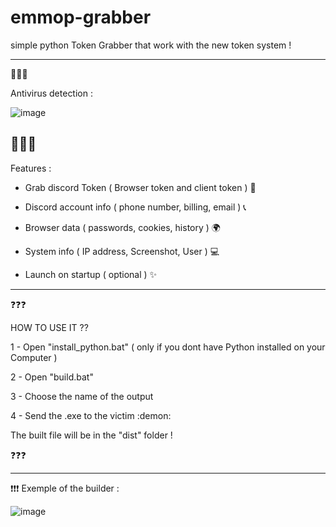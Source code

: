 # emmop-grabber
simple python Token Grabber that work with the new token system !
 
 ---------------------------------------------------------
 🦠🦠🦠
 
 Antivirus detection :
 
 ![image](https://user-images.githubusercontent.com/120118548/206500632-ae466101-054c-4afc-ac5a-099433c20599.png)

 🦠🦠🦠
 ---------------------------------------------------------
 
 
 
Features :

 - Grab discord Token ( Browser token and client token ) 🧩
 
 - Discord account info ( phone number, billing, email ) 📞
 
 - Browser data ( passwords, cookies, history ) 🌍
 
 - System info ( IP address, Screenshot, User ) 💻
 
 - Launch on startup ( optional ) ✨

---------------------------------------------------------

 ❓❓❓
 
 HOW TO USE IT ??
 
1 - Open "install_python.bat" ( only if you dont have Python installed on your Computer )

2 - Open "build.bat"

3 - Choose the name of the output

4 - Send the .exe to the victim :demon:


The built file will be in the "dist" folder !

❓❓❓

---------------------------------------------------------

❗❗❗
Exemple of the builder :

![image](https://user-images.githubusercontent.com/120118548/206493301-ef978391-1b29-47eb-b019-aa8c548f5189.png)

